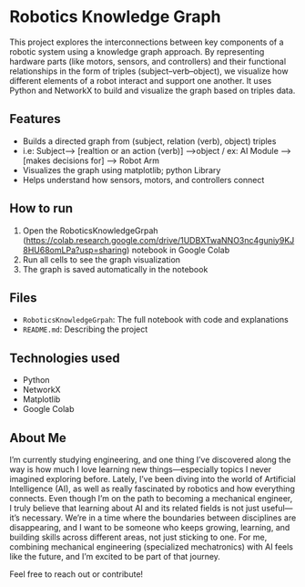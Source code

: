 # Robotics Knowledge Graph

This project explores the interconnections between key components of a robotic system using a knowledge graph approach. By representing hardware parts (like motors, sensors, and controllers) and their functional relationships in the form of triples (subject–verb–object), we visualize how different elements of a robot interact and support one another.
It uses Python and NetworkX to build and visualize the graph based on triples data.

## Features
- Builds a directed graph from (subject, relation (verb), object) triples
- i.e: Subject--> [realtion or an action (verb)] -->object / ex: AI Module --> [makes decisions for] --> Robot Arm
- Visualizes the graph using matplotlib; python Library
- Helps understand how sensors, motors, and controllers connect

## How to run
1. Open the RoboticsKnowledgeGrpah (https://colab.research.google.com/drive/1UDBXTwaNNO3nc4guniy9KJ8HU68omLPa?usp=sharing) notebook in Google Colab 
2. Run all cells to see the graph visualization
3. The graph is saved automatically in the notebook

## Files
- `RoboticsKnowledgeGrpah`: The full notebook with code and explanations 
- `README.md`: Describing the project

## Technologies used
- Python  
- NetworkX  
- Matplotlib  
- Google Colab

## About Me
I’m currently studying engineering, and one thing I’ve discovered along the way is how much I love learning new things—especially topics I never imagined exploring before.
Lately, I’ve been diving into the world of Artificial Intelligence (AI), as well as really fascinated by robotics and how everything connects.
Even though I’m on the path to becoming a mechanical engineer, I truly believe that learning about AI and its related fields is not just useful—it’s necessary.
We’re in a time where the boundaries between disciplines are disappearing, and I want to be someone who keeps growing, learning, and building skills across different areas, not just sticking to one.
For me, combining mechanical engineering (specialized mechatronics) with AI feels like the future, and I’m excited to be part of that journey.

Feel free to reach out or contribute!

